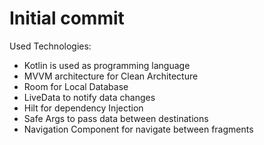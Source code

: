 # Initial commit

Used Technologies:
* Kotlin is used as programming language
* MVVM architecture for Clean Architecture
* Room for Local Database
* LiveData to notify data changes
* Hilt for dependency Injection
* Safe Args to pass data between destinations
* Navigation Component for navigate between fragments
